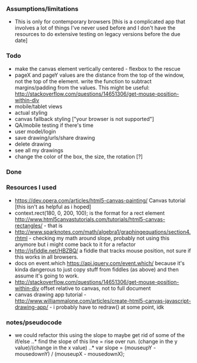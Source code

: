 ### Assumptions/limitations
* This is only for contemporary browsers [this is a complicated app that involves a lot of things I've never used before and I don't have the resources to do extensive testing on legacy versions before the due date]

### Todo

* make the canvas element vertically centered - flexbox to the rescue
* pageX and pageY values are the distance from the top of the window, not the top of the element. write the function to subtract margins/padding from the values. This might be useful: http://stackoverflow.com/questions/14651306/get-mouse-position-within-div
* mobile/tablet views
* actual styling
* canvas fallback styling ["your browser is not supported"]
* QA/mobile testing if there's time
* user model/login
* save drawing/urls/share drawing
* delete drawing
* see all my drawings
* change the color of the box, the size, the rotation [?]


### Done


### Resources I used

* https://dev.opera.com/articles/html5-canvas-painting/ Canvas tutorial [this isn't as helpful as i hoped]
*  context.rect(180, 0, 200, 100); is the format for a rect element http://www.html5canvastutorials.com/tutorials/html5-canvas-rectangles/ - that is 
* http://www.sparknotes.com/math/algebra1/graphingequations/section4.rhtml - checking my math around slope, probably not using this anymore but i might come back to it for a refactor
* http://jsfiddle.net/HBZBQ/ a fiddle that tracks mouse position, not sure if this works in all browsers.
* docs on event.which https://api.jquery.com/event.which/ because it's kinda dangerous to just copy stuff from fiddles (as above) and then assume it's going to work.
* http://stackoverflow.com/questions/14651306/get-mouse-position-within-div offset relative to canvas, not to full document 
* canvas drawing app tutorial - http://www.williammalone.com/articles/create-html5-canvas-javascript-drawing-app/ - i probably have to redraw() at some point, idk

### notes/pseudocode
* we could refactor this using the slope to maybe get rid of some of the if/else 
  ..* find the slope of this line = rise over run. (change in the y value)/(change in the x value)
  ..* var slope =  (mouseupY - mousedownY) / (mouseupX - mousedownX);




